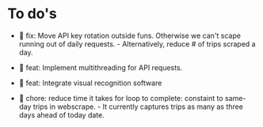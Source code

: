 # To do's

- :wrench: fix: Move API key rotation outside funs. Otherwise we can't scape running out of daily requests.
		- Alternatively, reduce # of trips scraped a day.
- :construction: feat: Implement multithreading for API requests.
- :construction: feat: Integrate visual recognition software

- :apple: chore: reduce time it takes for loop to complete: constaint to same-day trips in webscrape. 
		- It currently captures trips as many as three days ahead of today date.